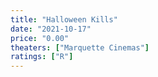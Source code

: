 ```yaml
---
title: "Halloween Kills"
date: "2021-10-17"
price: "0.00"
theaters: ["Marquette Cinemas"]
ratings: ["R"]
---
```

